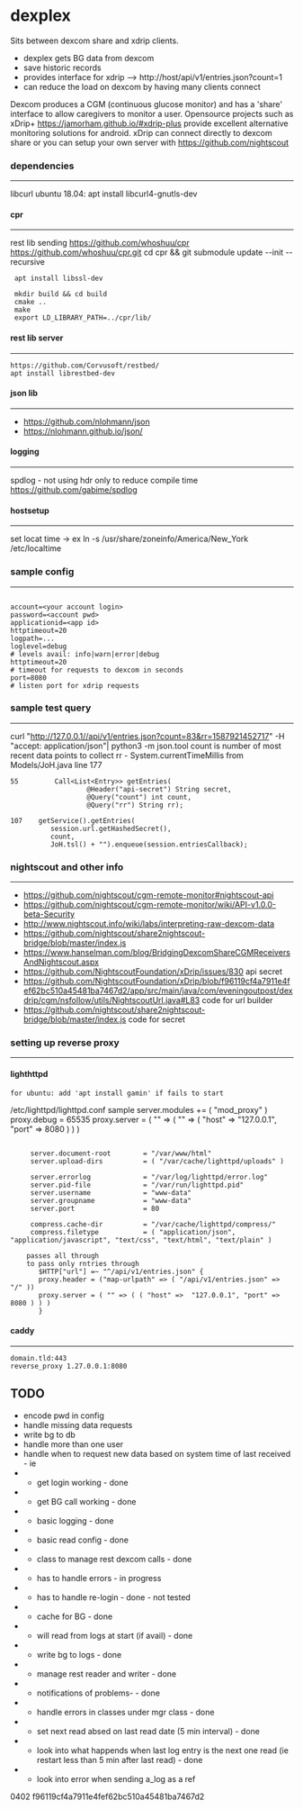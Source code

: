 # dexplex
Sits between dexcom share and xdrip clients.  

- dexplex gets BG data from dexcom
- save historic records
- provides interface for xdrip --> http://host/api/v1/entries.json?count=1
- can reduce the load on dexcom by having many clients connect

Dexcom produces a CGM (continuous glucose monitor) and has a 'share' interface to allow caregivers to monitor a user.
Opensource projects such as xDrip+ https://jamorham.github.io/#xdrip-plus provide excellent alternative monitoring solutions for android.  xDrip can connect directly to dexcom share or you can setup your own server with https://github.com/nightscout


### dependencies
 ----------------
 libcurl
  ubuntu 18.04: apt install libcurl4-gnutls-dev 

#### cpr
  ----------------------------------
  rest lib sending
     https://github.com/whoshuu/cpr
     https://github.com/whoshuu/cpr.git
     cd cpr && git submodule update --init --recursive

     apt install libssl-dev

     mkdir build && cd build
     cmake ..
     make
     export LD_LIBRARY_PATH=../cpr/lib/
     
#### rest lib server
  -------------------
    https://github.com/Corvusoft/restbed/
    apt install librestbed-dev



#### json lib
  -------------------------------------
*  https://github.com/nlohmann/json
*  https://nlohmann.github.io/json/


#### logging
  -------------------------------------
  spdlog - not using hdr only to reduce compile time
    https://github.com/gabime/spdlog

#### hostsetup
  -------------
  set locat time -> ex ln -s /usr/share/zoneinfo/America/New_York /etc/localtime

### sample config
-----------------------

```

account=<your account login>
password=<account pwd>
applicationid=<app id>
httptimeout=20
logpath=...
loglevel=debug
# levels avail: info|warn|error|debug
httptimeout=20
# timeout for requests to dexcom in seconds
port=8080
# listen port for xdrip requests

```


### sample test query
-----------------------
 curl  "http://127.0.0.1//api/v1/entries.json?count=83&rr=1587921452717" -H  "accept: application/json"| python3 -m json.tool
 count is number of most recent data points to collect
 rr - System.currentTimeMillis from Models/JoH.java line 177
 ```
 55         Call<List<Entry>> getEntries(
                    @Header("api-secret") String secret,
                    @Query("count") int count,
                    @Query("rr") String rr);

107    getService().getEntries(
           session.url.getHashedSecret(),
           count,
           JoH.tsl() + "").enqueue(session.entriesCallback);

```



### nightscout and other info
-------------------------
* https://github.com/nightscout/cgm-remote-monitor#nightscout-api
* https://github.com/nightscout/cgm-remote-monitor/wiki/API-v1.0.0-beta-Security
* http://www.nightscout.info/wiki/labs/interpreting-raw-dexcom-data
* https://github.com/nightscout/share2nightscout-bridge/blob/master/index.js
* https://www.hanselman.com/blog/BridgingDexcomShareCGMReceiversAndNightscout.aspx
* https://github.com/NightscoutFoundation/xDrip/issues/830        api secret
* https://github.com/NightscoutFoundation/xDrip/blob/f96119cf4a7911e4fef62bc510a45481ba7467d2/app/src/main/java/com/eveningoutpost/dexdrip/cgm/nsfollow/utils/NightscoutUrl.java#L83  code for url builder
* https://github.com/nightscout/share2nightscout-bridge/blob/master/index.js code for secret


### setting up reverse proxy
----------------------------------
#### lighthttpd
    for ubuntu: add 'apt install gamin' if fails to start
 /etc/lighttpd/lighttpd.conf sample
     server.modules += ( "mod_proxy" )
     proxy.debug = 65535
     proxy.server = ( "" => ( "" => ( "host" => "127.0.0.1", "port" => 8080 ) ) )

```

     server.document-root        = "/var/www/html"
     server.upload-dirs          = ( "/var/cache/lighttpd/uploads" )

     server.errorlog             = "/var/log/lighttpd/error.log"
     server.pid-file             = "/var/run/lighttpd.pid"
     server.username             = "www-data"
     server.groupname            = "www-data"
     server.port                 = 80

     compress.cache-dir          = "/var/cache/lighttpd/compress/"
     compress.filetype           = ( "application/json", "application/javascript", "text/css", "text/html", "text/plain" )
```

```
    passes all through
    to pass only rntries through
       $HTTP["url"] =~ "^/api/v1/entries.json" {
       proxy.header = ("map-urlpath" => ( "/api/v1/entries.json" => "/" ))
       proxy.server = ( "" => ( ( "host" =>  "127.0.0.1", "port" => 8080 ) ) )
       }
```

#### caddy
--------------
    domain.tld:443
    reverse_proxy 1.27.0.0.1:8080




TODO
------------------------------------
- encode pwd in config
- handle missing data requests
- write bg to db
- handle more than one user
- handle when to request new data based on system time of last received - ie
- * get login working - done
- * get BG call working - done
- * basic logging - done
- * basic read config - done
- * class to manage rest dexcom calls - done
- * has to handle errors - in progress
- *  has to handle re-login  - done - not tested
- * cache for BG - done
- * will read from logs at start (if avail) - done
- * write bg to logs - done
- * manage rest reader and writer - done
- * notifications of problems- - done
- * handle errors in classes under mgr class - done
- * set next read absed on last read date (5 min interval) - done
- * look into what happends when last log entry is the next one read (ie restart less than 5 min after last read) - done
- * look into error when sending a_log as a ref




0402 f96119cf4a7911e4fef62bc510a45481ba7467d2

